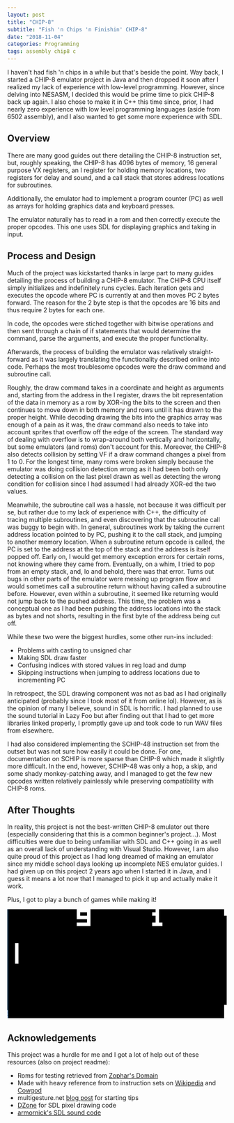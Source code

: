 ```yaml
---
layout: post
title: "CHIP-8"
subtitle: "Fish 'n Chips 'n Finishin' CHIP-8"
date: "2018-11-04"
categories: Programming
tags: assembly chip8 c
---
```


I haven't had fish 'n chips in a while but that's beside the point. Way back, I started a CHIP-8 emulator project in Java and then dropped it soon after I realized
my lack of experience with low-level programming. However, since delving into NESASM, I decided
this would be prime time to pick CHIP-8 back up again. I also chose to make it in C++ this time since, prior,
I had nearly zero experience with low level programming languages (aside from 6502 assembly),
and I also wanted to get some more experience with SDL.

## Overview

There are many good guides out there detailing the CHIP-8 instruction set, but, roughly speaking,
the CHIP-8 has 4096 bytes of memory, 16 general purpose VX registers, an I register for holding memory locations,
two registers for delay and sound, and a call stack that stores address locations for subroutines.

Additionally, the emulator had to implement a program counter (PC) as well as arrays for holding
graphics data and keyboard presses.

The emulator naturally has to read in a rom and then correctly execute the proper opcodes. This one
uses SDL for displaying graphics and taking in input.

## Process and Design

Much of the project was kickstarted thanks in large part to many guides detailing the process of
building a CHIP-8 emulator. The CHIP-8 CPU itself simply initializes and indefinitely runs cycles.
Each iteration gets and executes the opcode where PC is currently at and then moves PC 2 bytes forward.
The reason for the 2 byte step is that the opcodes are 16 bits and thus require 2 bytes for each one.

In code, the opcodes were stiched together with bitwise operations and then sent through a chain of
if statements that would determine the command, parse the arguments, and execute the proper functionality.

Afterwards, the process of building the emulator was relatively straight-forward as it was largely translating
the functionality described online into code. Perhaps the most troublesome opcodes were the draw command and
subroutine call.

Roughly, the draw command takes in a coordinate and height as arguments and, starting
from the address in the I register, draws the bit representation of the data in memory as a row by XOR-ing the bits to the screen
and then continues to move down in both memory and rows until it has drawn to the proper height. While decoding drawing
the bits into the graphics array was enough of a pain as it was, the draw command also needs to take into account
sprites that overflow off the edge of the screen. The standard way of dealing with overflow is to wrap-around
both vertically and horizontally, but some emulators (and roms) don't account for this. Moreover, the CHIP-8 also
detects collision by setting VF if a draw command changes a pixel from 1 to 0. For the longest time, many roms
were broken simply because the emulator was doing collision detection wrong as it had been both only detecting a collision
on the last pixel drawn as well as detecting the wrong condition for collision since I had assumed I had already XOR-ed the two values.

Meanwhile, the subroutine call was a hassle, not because it was difficult per se, but rather due to my lack of experience
with C++, the difficulty of tracing multiple subroutines, and even discovering that the subroutine call was buggy to begin with.
In general, subroutines work by taking the current address location
pointed to by PC, pushing it to the call stack, and jumping to another memory location. When a subroutine return opcode is called, the PC
is set to the address at the top of the stack and the address is itself popped off. Early on, I would get memory exception
errors for certain roms, not knowing where they came from. Eventually, on a whim, I tried to pop from an empty stack, and, lo and behold,
there was that error. Turns out bugs in other parts of the emulator were messing up program flow and would sometimes call a subroutine return
without having called a subroutine before. However, even within a subroutine, it seemed like returning would not jump back to the pushed address.
This time, the problem was a conceptual one as I had been pushing the address locations into the stack as bytes and not shorts, resulting in the first
byte of the address being cut off.

While these two were the biggest hurdles, some other run-ins included:
  - Problems with casting to unsigned char
  - Making SDL draw faster
  - Confusing indices with stored values in reg load and dump
  - Skipping instructions when jumping to address locations due to incrementing PC
  
In retrospect, the SDL drawing component was not as bad as I had originally anticipated (probably since I took most of it from online lol).
However, as is the opinion of many I believe, sound in SDL is horrific. I had planned to use the sound tutorial in Lazy Foo but after finding
out that I had to get more libraries linked properly, I promptly gave up and took code to run WAV files from elsewhere.

I had also considered implementing the SCHIP-48 instruction set from the outset but was not sure how easily it could be done. For
one, documentation on SCHIP is more sparse than CHIP-8 which made it slightly more difficult. In the end, however, SCHIP-48 was only a hop,
a skip, and some shady monkey-patching away, and I managed to get the few new opcodes written relatively painlessly
while preserving compatibility with CHIP-8 roms.

## After Thoughts

In reality, this project is not the best-written CHIP-8 emulator out there (especially considering that this is a common beginner's project...).
Most difficulties were due to being unfamiliar with SDL and C++ going in as well as an overall lack of understanding with Visual Studio. However, I am
also quite proud of this project as I had long dreamed of making an emulator since my middle school days looking up incomplete NES emulator guides.
I had given up on this project 2 years ago when I started it in Java, and I guess it means a lot now that I managed to pick it up and actually make it work.

Plus, I got to play a bunch of games while making it!

![Emulator running PONG](/images/chip8/chip8_pong.gif)

## Acknowledgements

This project was a hurdle for me and I got a lot of help out of these resources (also on project readme):
  - Roms for testing retrieved from [Zophar's Domain](https://www.zophar.net/pdroms/chip8/chip-8-games-pack.html)
  - Made with heavy reference from to instruction sets on [Wikipedia](https://en.wikipedia.org/wiki/CHIP-8) and [Cowgod](http://devernay.free.fr/hacks/chip8/C8TECH10.HTM)
  - multigesture.net [blog post](http://www.multigesture.net/articles/how-to-write-an-emulator-chip-8-interpreter/) for starting tips
  - [DZone](https://dzone.com/articles/sdl2-pixel-drawing) for SDL pixel drawing code
  - [armornick's SDL sound code](https://gist.github.com/armornick/3447121)
